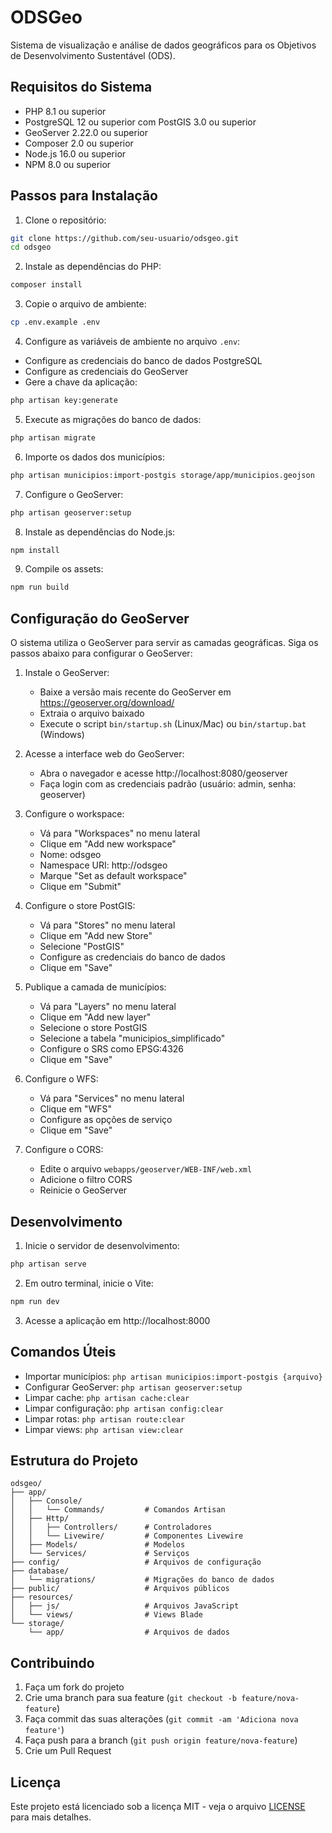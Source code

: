 # ODSGeo

Sistema de visualização e análise de dados geográficos para os Objetivos de Desenvolvimento Sustentável (ODS).

## Requisitos do Sistema

- PHP 8.1 ou superior
- PostgreSQL 12 ou superior com PostGIS 3.0 ou superior
- GeoServer 2.22.0 ou superior
- Composer 2.0 ou superior
- Node.js 16.0 ou superior
- NPM 8.0 ou superior

## Passos para Instalação

1. Clone o repositório:
```bash
git clone https://github.com/seu-usuario/odsgeo.git
cd odsgeo
```

2. Instale as dependências do PHP:
```bash
composer install
```

3. Copie o arquivo de ambiente:
```bash
cp .env.example .env
```

4. Configure as variáveis de ambiente no arquivo `.env`:
- Configure as credenciais do banco de dados PostgreSQL
- Configure as credenciais do GeoServer
- Gere a chave da aplicação:
```bash
php artisan key:generate
```

5. Execute as migrações do banco de dados:
```bash
php artisan migrate
```

6. Importe os dados dos municípios:
```bash
php artisan municipios:import-postgis storage/app/municipios.geojson
```

7. Configure o GeoServer:
```bash
php artisan geoserver:setup
```

8. Instale as dependências do Node.js:
```bash
npm install
```

9. Compile os assets:
```bash
npm run build
```

## Configuração do GeoServer

O sistema utiliza o GeoServer para servir as camadas geográficas. Siga os passos abaixo para configurar o GeoServer:

1. Instale o GeoServer:
   - Baixe a versão mais recente do GeoServer em https://geoserver.org/download/
   - Extraia o arquivo baixado
   - Execute o script `bin/startup.sh` (Linux/Mac) ou `bin/startup.bat` (Windows)

2. Acesse a interface web do GeoServer:
   - Abra o navegador e acesse http://localhost:8080/geoserver
   - Faça login com as credenciais padrão (usuário: admin, senha: geoserver)

3. Configure o workspace:
   - Vá para "Workspaces" no menu lateral
   - Clique em "Add new workspace"
   - Nome: odsgeo
   - Namespace URI: http://odsgeo
   - Marque "Set as default workspace"
   - Clique em "Submit"

4. Configure o store PostGIS:
   - Vá para "Stores" no menu lateral
   - Clique em "Add new Store"
   - Selecione "PostGIS"
   - Configure as credenciais do banco de dados
   - Clique em "Save"

5. Publique a camada de municípios:
   - Vá para "Layers" no menu lateral
   - Clique em "Add new layer"
   - Selecione o store PostGIS
   - Selecione a tabela "municipios_simplificado"
   - Configure o SRS como EPSG:4326
   - Clique em "Save"

6. Configure o WFS:
   - Vá para "Services" no menu lateral
   - Clique em "WFS"
   - Configure as opções de serviço
   - Clique em "Save"

7. Configure o CORS:
   - Edite o arquivo `webapps/geoserver/WEB-INF/web.xml`
   - Adicione o filtro CORS
   - Reinicie o GeoServer

## Desenvolvimento

1. Inicie o servidor de desenvolvimento:
```bash
php artisan serve
```

2. Em outro terminal, inicie o Vite:
```bash
npm run dev
```

3. Acesse a aplicação em http://localhost:8000

## Comandos Úteis

- Importar municípios: `php artisan municipios:import-postgis {arquivo}`
- Configurar GeoServer: `php artisan geoserver:setup`
- Limpar cache: `php artisan cache:clear`
- Limpar configuração: `php artisan config:clear`
- Limpar rotas: `php artisan route:clear`
- Limpar views: `php artisan view:clear`

## Estrutura do Projeto

```
odsgeo/
├── app/
│   ├── Console/
│   │   └── Commands/         # Comandos Artisan
│   ├── Http/
│   │   ├── Controllers/      # Controladores
│   │   └── Livewire/         # Componentes Livewire
│   ├── Models/               # Modelos
│   └── Services/             # Serviços
├── config/                   # Arquivos de configuração
├── database/
│   └── migrations/           # Migrações do banco de dados
├── public/                   # Arquivos públicos
├── resources/
│   ├── js/                   # Arquivos JavaScript
│   └── views/                # Views Blade
└── storage/
    └── app/                  # Arquivos de dados
```

## Contribuindo

1. Faça um fork do projeto
2. Crie uma branch para sua feature (`git checkout -b feature/nova-feature`)
3. Faça commit das suas alterações (`git commit -am 'Adiciona nova feature'`)
4. Faça push para a branch (`git push origin feature/nova-feature`)
5. Crie um Pull Request

## Licença

Este projeto está licenciado sob a licença MIT - veja o arquivo [LICENSE](LICENSE) para mais detalhes. 